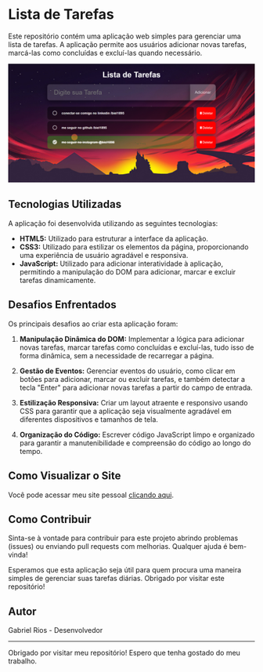 # Lista de Tarefas

Este repositório contém uma aplicação web simples para gerenciar uma lista de tarefas. A aplicação permite aos usuários adicionar novas tarefas, marcá-las como concluídas e excluí-las quando necessário.

![Screenshot 1](./assets/screencapture-lista-de-tarefas-biel1895-vercel-app-2023-11-04-00_08_20.png)

## Tecnologias Utilizadas

A aplicação foi desenvolvida utilizando as seguintes tecnologias:

-  **HTML5:** Utilizado para estruturar a interface da aplicação.
-  **CSS3:** Utilizado para estilizar os elementos da página, proporcionando uma experiência de usuário agradável e responsiva.
-  **JavaScript:** Utilizado para adicionar interatividade à aplicação, permitindo a manipulação do DOM para adicionar, marcar e excluir tarefas dinamicamente.

## Desafios Enfrentados

Os principais desafios ao criar esta aplicação foram:

1. **Manipulação Dinâmica do DOM:** Implementar a lógica para adicionar novas tarefas, marcar tarefas como concluídas e excluí-las, tudo isso de forma dinâmica, sem a necessidade de recarregar a página.

2. **Gestão de Eventos:** Gerenciar eventos do usuário, como clicar em botões para adicionar, marcar ou excluir tarefas, e também detectar a tecla "Enter" para adicionar novas tarefas a partir do campo de entrada.

3. **Estilização Responsiva:** Criar um layout atraente e responsivo usando CSS para garantir que a aplicação seja visualmente agradável em diferentes dispositivos e tamanhos de tela.

4. **Organização do Código:** Escrever código JavaScript limpo e organizado para garantir a manutenibilidade e compreensão do código ao longo do tempo.

## Como Visualizar o Site

Você pode acessar meu site pessoal [clicando aqui](https://lista-de-tarefas-biel1895.vercel.app/).

## Como Contribuir

Sinta-se à vontade para contribuir para este projeto abrindo problemas (issues) ou enviando pull requests com melhorias. Qualquer ajuda é bem-vinda!

Esperamos que esta aplicação seja útil para quem procura uma maneira simples de gerenciar suas tarefas diárias. Obrigado por visitar este repositório!

## Autor

Gabriel Rios - Desenvolvedor

---

Obrigado por visitar meu repositório! Espero que tenha gostado do meu trabalho.
